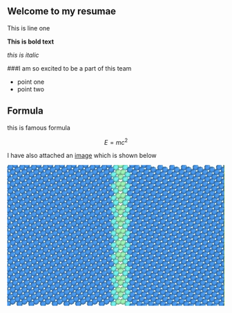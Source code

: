 ## Welcome to my resumae

This is line one

**This is bold text**

*this is italic*

###I am so excited to be a part of this team

* point one
* point two

## Formula

this is famous formula

$$E=mc^2$$

I have also attached an [image](../images/gb_6a.JPG) which is shown below

![](../images/gb_6a.JPG)
